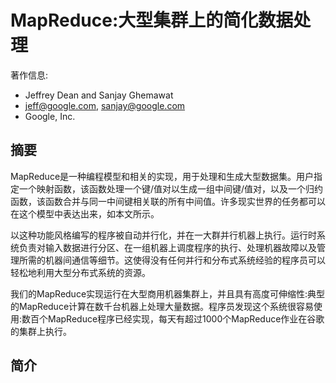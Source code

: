 # MapReduce:大型集群上的简化数据处理

著作信息:

- Jeffrey Dean and Sanjay Ghemawat
- jeff@google.com, sanjay@google.com
- Google, Inc.

## 摘要

MapReduce是一种编程模型和相关的实现，用于处理和生成大型数据集。用户指定一个映射函数，该函数处理一个键/值对以生成一组中间键/值对，以及一个归约函数，该函数合并与同一中间键相关联的所有中间值。许多现实世界的任务都可以在这个模型中表达出来，如本文所示。

以这种功能风格编写的程序被自动并行化，并在一大群并行机器上执行。运行时系统负责对输入数据进行分区、在一组机器上调度程序的执行、处理机器故障以及管理所需的机器间通信等细节。这使得没有任何并行和分布式系统经验的程序员可以轻松地利用大型分布式系统的资源。

我们的MapReduce实现运行在大型商用机器集群上，并且具有高度可伸缩性:典型的MapReduce计算在数千台机器上处理大量数据。程序员发现这个系统很容易使用:数百个MapReduce程序已经实现，每天有超过1000个MapReduce作业在谷歌的集群上执行。

## 简介

